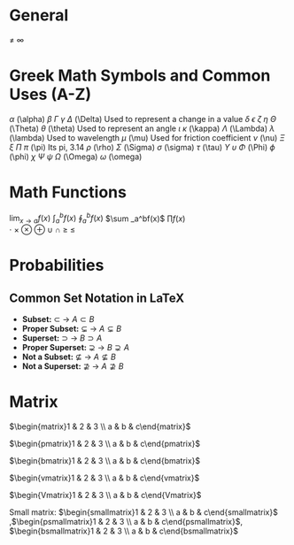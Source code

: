 # General
$\not=$ 
$\infty$
# Greek Math Symbols and Common Uses (A-Z)     
$\alpha$ (\alpha) 
$\beta$ 
$\Gamma$ 
$\gamma$ 
$\Delta$ (\Delta) Used to represent a change in a value 
$\delta$ 
$\epsilon$ 
$\zeta$
$\eta$
$\Theta$ (\Theta)
$\theta$ (\theta) Used to represent an angle 
$\iota$
$\kappa$ (\kappa)
$\Lambda$ (\Lambda)
$\lambda$ (\lambda) Used to wavelength 
$\mu$ (\mu) Used for friction coefficient
$\nu$ (\nu)
$\Xi$ 
$\xi$ 
$\Pi$ 
$\pi$ (\pi) Its pi, 3.14
$\rho$ (\rho)
$\Sigma$ (\Sigma)
$\sigma$ (\sigma)
$\tau$ (\tau)
$\Upsilon$ 
$\upsilon$ 
$\Phi$ (\Phi)
$\phi$ (\phi)
$\chi$ 
$\Psi$ 
$\psi$ 
$\Omega$ (\Omega) 
$\omega$ (\omega) 
# Math Functions
$\lim _{x \to a} f(x)$
$\int _{a}^{b}f(x)$
$\oint _a^bf(x)$ 
$\sum _a^bf(x)$ 
$\prod f(x)$  
$\cdot$ 
$\times$
$\otimes$
$\oplus$
$\cup$
$\cap$
$\ge$ 
$\le$


# Probabilities
## Common Set Notation in LaTeX 
 - **Subset:** $\subset$ → $A \subset B$ 
 - **Proper Subset:** $\subsetneq$ → $A \subsetneq B$ 
 - **Superset:** $\supset$ → $B \supset A$ 
 - **Proper Superset:** $\supsetneq$ → $B \supsetneq A$ 
 - **Not a Subset:** $\nsubseteq$ → $A \nsubseteq B$ 
 - **Not a Superset:** $\nsupseteq$ → $A \nsupseteq B$
# Matrix 

$\begin{matrix}1 & 2 & 3 \\ a & b & c\end{matrix}$ 

$\begin{pmatrix}1 & 2 & 3 \\ a & b & c\end{pmatrix}$ 

$\begin{bmatrix}1 & 2 & 3 \\ a & b & c\end{bmatrix}$ 

$\begin{vmatrix}1 & 2 & 3 \\ a & b & c\end{vmatrix}$ 

$\begin{Vmatrix}1 & 2 & 3 \\ a & b & c\end{Vmatrix}$ 

Small matrix: $\begin{smallmatrix}1 & 2 & 3 \\ a & b & c\end{smallmatrix}$  ,$\begin{psmallmatrix}1 & 2 & 3 \\ a & b & c\end{psmallmatrix}$, $\begin{bsmallmatrix}1 & 2 & 3 \\ a & b & c\end{bsmallmatrix}$ 

